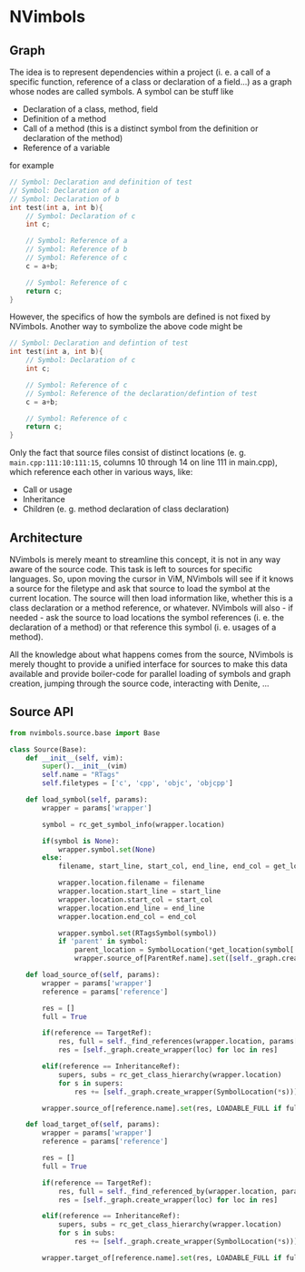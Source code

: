 # NVimbols

## Graph

The idea is to represent dependencies within a project (i. e. a call of a specific function, reference of a class or declaration of a field...) as a graph
whose nodes are called symbols. A symbol can be stuff like

* Declaration of a class, method, field
* Definition of a method
* Call of a method (this is a distinct symbol from the definition or declaration of the method)
* Reference of a variable

for example

```cpp
// Symbol: Declaration and definition of test
// Symbol: Declaration of a
// Symbol: Declaration of b
int test(int a, int b){
    // Symbol: Declaration of c
    int c;

    // Symbol: Reference of a
    // Symbol: Reference of b
    // Symbol: Reference of c
    c = a+b;

    // Symbol: Reference of c
    return c;
}
```

However, the specifics of how the symbols are defined is not fixed by NVimbols. Another way to symbolize the above code might be

```cpp
// Symbol: Declaration and defintion of test
int test(int a, int b){
    // Symbol: Declaration of c
    int c;

    // Symbol: Reference of c
    // Symbol: Reference of the declaration/defintion of test
    c = a+b;

    // Symbol: Reference of c
    return c;
}
```
Only the fact that source files consist of distinct locations (e. g. `main.cpp:111:10:111:15`, columns 10 through 14 on line 111 in main.cpp), which reference each other
in various ways, like:

* Call or usage
* Inheritance
* Children (e. g. method declaration of class declaration)

## Architecture

NVimbols is merely meant to streamline this concept, it is not in any way aware of the source code. This task is left to sources for specific languages. So,
upon moving the cursor in ViM, NVimbols will see if it knows a source for the filetype and ask that source to load the symbol at the current location. The source will then
load information like, whether this is a class declaration or a method reference, or whatever. NVimbols will also - if needed - ask the source to load locations
the symbol references (i. e. the declaration of a method) or that reference this symbol (i. e. usages of a method).

All the knowledge about what happens comes from the source, NVimbols is merely thought to provide a unified interface for sources to make this data available and provide
boiler-code for parallel loading of symbols and graph creation, jumping through the source code, interacting with Denite, ...

## Source API

```python
from nvimbols.source.base import Base

class Source(Base):
    def __init__(self, vim):
        super().__init__(vim)
        self.name = "RTags"
        self.filetypes = ['c', 'cpp', 'objc', 'objcpp']

    def load_symbol(self, params):
        wrapper = params['wrapper']

        symbol = rc_get_symbol_info(wrapper.location)

        if(symbol is None):
            wrapper.symbol.set(None)
        else:
            filename, start_line, start_col, end_line, end_col = get_location(symbol)

            wrapper.location.filename = filename
            wrapper.location.start_line = start_line
            wrapper.location.start_col = start_col
            wrapper.location.end_line = end_line
            wrapper.location.end_col = end_col

            wrapper.symbol.set(RTagsSymbol(symbol))
            if 'parent' in symbol:
                parent_location = SymbolLocation(*get_location(symbol['parent']))
                wrapper.source_of[ParentRef.name].set([self._graph.create_wrapper(parent_location)])

    def load_source_of(self, params):
        wrapper = params['wrapper']
        reference = params['reference']

        res = []
        full = True

        if(reference == TargetRef):
            res, full = self._find_references(wrapper.location, params['requested_level'] == LOADABLE_PREVIEW)
            res = [self._graph.create_wrapper(loc) for loc in res]

        elif(reference == InheritanceRef):
            supers, subs = rc_get_class_hierarchy(wrapper.location)
            for s in supers:
                res += [self._graph.create_wrapper(SymbolLocation(*s))]

        wrapper.source_of[reference.name].set(res, LOADABLE_FULL if full else LOADABLE_PREVIEW)

    def load_target_of(self, params):
        wrapper = params['wrapper']
        reference = params['reference']

        res = []
        full = True

        if(reference == TargetRef):
            res, full = self._find_referenced_by(wrapper.location, params['requested_level'] == LOADABLE_PREVIEW)
            res = [self._graph.create_wrapper(loc) for loc in res]

        elif(reference == InheritanceRef):
            supers, subs = rc_get_class_hierarchy(wrapper.location)
            for s in subs:
                res += [self._graph.create_wrapper(SymbolLocation(*s))]

        wrapper.target_of[reference.name].set(res, LOADABLE_FULL if full else LOADABLE_PREVIEW)
```

